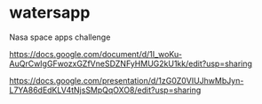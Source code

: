 # watersapp

Nasa space apps challenge

https://docs.google.com/document/d/1I_woKu-AuQrCwIgGFwozxGZfVneSDZNFyHMUG2kU1kk/edit?usp=sharing

https://docs.google.com/presentation/d/1zG0Z0VIUJhwMbJyn-L7YA86dEdKLV4tNjsSMpQqOXO8/edit?usp=sharing
